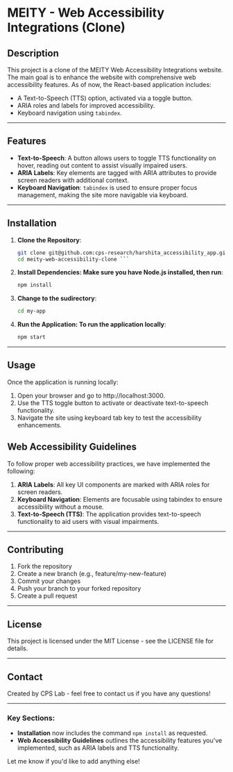 # MEITY - Web Accessibility Integrations (Clone)

## Description
This project is a clone of the MEITY Web Accessibility Integrations website. The main goal is to enhance the website with comprehensive web accessibility features. As of now, the React-based application includes:

- A Text-to-Speech (TTS) option, activated via a toggle button.
- ARIA roles and labels for improved accessibility.
- Keyboard navigation using `tabindex`.

---

## Features
- **Text-to-Speech**: A button allows users to toggle TTS functionality on hover, reading out content to assist visually impaired users.
- **ARIA Labels**: Key elements are tagged with ARIA attributes to provide screen readers with additional context.
- **Keyboard Navigation**: `tabindex` is used to ensure proper focus management, making the site more navigable via keyboard.

---

## Installation

1. **Clone the Repository**:
   ```bash
   git clone git@github.com:cps-research/harshita_accessibility_app.git
   cd meity-web-accessibility-clone ```

2. **Install Dependencies: Make sure you have Node.js installed, then run**:

    ```bash
    npm install
    ```

3. **Change to the sudirectory**:
   
   ```bash 
   cd my-app
   ```

4. **Run the Application: To run the application locally**:

    ```bash 
    npm start
    ```

---

## Usage

Once the application is running locally:

1. Open your browser and go to http://localhost:3000.
2. Use the TTS toggle button to activate or deactivate text-to-speech functionality.
3. Navigate the site using keyboard tab key to test the accessibility enhancements.


## Web Accessibility Guidelines

To follow proper web accessibility practices, we have implemented the following:

1. **ARIA Labels**: All key UI components are marked with ARIA roles for screen readers.
2. **Keyboard Navigation**: Elements are focusable using tabindex to ensure accessibility without a mouse.
3. **Text-to-Speech (TTS)**: The application provides text-to-speech functionality to aid users with visual impairments.

---

## Contributing

1. Fork the repository
2. Create a new branch (e.g., feature/my-new-feature)
3. Commit your changes
4. Push your branch to your forked repository
5. Create a pull request

---

## License

This project is licensed under the MIT License - see the LICENSE file for details.

---

## Contact

Created by CPS Lab - feel free to contact us if you have any questions!

---

### Key Sections:
- **Installation** now includes the command `npm install` as requested.
- **Web Accessibility Guidelines** outlines the accessibility features you've implemented, such as ARIA labels and TTS functionality.

Let me know if you'd like to add anything else!
